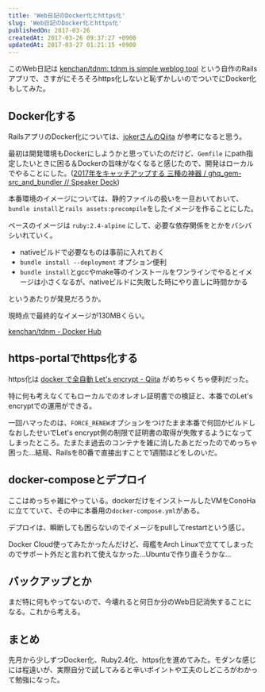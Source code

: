 ```yaml
---
title: 'Web日記のDocker化とhttps化'
slug: 'Web日記のDocker化とhttps化'
publishedOn: 2017-03-26
createdAt: 2017-03-26 09:37:27 +0900
updatedAt: 2017-03-27 01:21:15 +0900
---
```

このWeb日記は [kenchan/tdnm: tdnm is simple weblog tool](https://github.com/kenchan/tdnm) という自作のRailsアプリで、さすがにそろそろhttps化しないと恥ずかしいのでついでにDocker化もしてみた。

## Docker化する

RailsアプリのDocker化については、[jokerさんのQiita](http://qiita.com/joker1007) が参考になると思う。

最初は開発環境もDockerにしようかと思っていたのだけど、`Gemfile` にpath指定したいときに困る＆Dockerの旨味がなくなると感じたので、開発はローカルでやることにした。([2017年をキャッチアップする 三種の神器 / ghq_gem-src_and_bundler // Speaker Deck](https://speakerdeck.com/kenchan/ghq-gem-src-and-bundler))

本番環境のイメージについては、静的ファイルの扱いを一旦おいておいて、`bundle install`と`rails assets:precompile`をしたイメージを作ることにした。

ベースのイメージは `ruby:2.4-alpine` にして、必要な依存関係をとかをバシバシいれていく。

- nativeビルドで必要なものは事前に入れておく
- `bundle install --deployment` オプション便利
- `bundle install`とgccやmake等のインストールをワンラインでやるとイメージは小さくなるが、nativeビルドに失敗した時にやり直しに時間かかる

というあたりが発見だろうか。

現時点で最終的なイメージが130MBくらい。

[kenchan/tdnm - Docker Hub](https://hub.docker.com/r/kenchan/tdnm/)

## https-portalでhttps化する

https化は [docker で全自動 Let's encrypt - Qiita](http://qiita.com/kuboon/items/f424b84c718619460c6f) がめちゃくちゃ便利だった。

特に何も考えなくてもローカルでのオレオレ証明書での検証と、本番でのLet's encryptでの運用ができる。

一回ハマったのは、`FORCE_RENEW`オプションをつけたまま本番で何回かビルドしなおしたせいでLet's encrypt側の制限で証明書の取得が失敗するようになってしまったところ。たまたま過去のコンテナを雑に消したあとだったのでめっちゃ困った…結局、Railsを80番で直接出すことで1週間ほどをしのいだ。

## docker-composeとデプロイ

ここはめっちゃ雑にやっている。dockerだけをインストールしたVMをConoHaに立てていて、その中に本番用の`docker-compose.yml`がある。

デプロイは、瞬断しても困らないのでイメージをpullしてrestartという感じ。

Docker Cloud使ってみたかったんだけど、母艦をArch Linuxで立ててしまったのでサポート外だと言われて使えなかった…Ubuntuで作り直そうかな…

## バックアップとか

まだ特に何もやってないので、今壊れると何日か分のWeb日記消失することになる。これから考える。

## まとめ

先月から少しずつDocker化、Ruby2.4化、https化を進めてみた。モダンな感じには程遠いが、実際自分で試してみると辛いポイントや工夫のしどころがわかって勉強になった。
